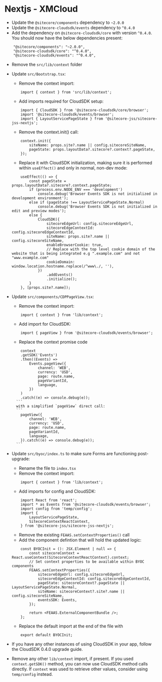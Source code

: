 # Nextjs - XMCloud

* Update the `@sitecore/components` dependency to `~2.0.0`
* Update the `@sitecore-cloudsdk/events` dependency to `^0.4.0`
* Add the dependency on `@sitecore-cloudsdk/core` with version `^0.4.0`. You should now have the below dependencies present:
```
    "@sitecore/components": "~2.0.0",
    "@sitecore-cloudsdk/core": "^0.4.0",
    "@sitecore-cloudsdk/events": "^0.4.0",
```
* Remove the `src/lib/context` folder

* Update `src/Bootstrap.tsx`:
    * Remove the context import:
    ```
        import { context } from 'src/lib/context';
    ```
    * Add imports required for CloudSDK setup:
    ```
        import { CloudSDK } from '@sitecore-cloudsdk/core/browser';
        import '@sitecore-cloudsdk/events/browser';
        import { LayoutServicePageState } from '@sitecore-jss/sitecore-jss-nextjs';
    ```
    * Remove the context.init() call:
    ```
        context.init({
            siteName: props.site?.name || config.sitecoreSiteName,
            pageState: props.layoutData?.sitecore?.context?.pageState,
        });
    ```
    * Replace it with CloudSDK initialization, making sure it is performed within `useEffect()` and only in normal, non-dev mode:
    ```
        useEffect(() => {
            const pageState = props.layoutData?.sitecore?.context.pageState;
            if (process.env.NODE_ENV === 'development')
                console.debug('Browser Events SDK is not initialized in development environment');
            else if (pageState !== LayoutServicePageState.Normal)
                console.debug('Browser Events SDK is not initialized in edit and preview modes');
            else {
                CloudSDK({
                    sitecoreEdgeUrl: config.sitecoreEdgeUrl,
                    sitecoreEdgeContextId: config.sitecoreEdgeContextId,
                    siteName: props.site?.name || config.sitecoreSiteName,
                    enableBrowserCookie: true,
                    // Replace with the top level cookie domain of the website that is being integrated e.g ".example.com" and not "www.example.com"
                    cookieDomain: window.location.hostname.replace(/^www\./, ''),
                })
                    .addEvents()
                    .initialize();
            }
        }, [props.site?.name]);
    ```

* Update `src/components/CDPPageView.tsx`:
    * Remove the context import:
    ```
        import { context } from 'lib/context';
    ```
    * Add import for CloudSDK:
    ```
        import { pageView } from '@sitecore-cloudsdk/events/browser';
    ```
    * Replace the context promise code
    ```
        context
        .getSDK('Events')
        .then((Events) =>
            Events.pageView({
                channel: 'WEB',
                currency: 'USD',
                page: route.name,
                pageVariantId,
                language,
            })
        )
        .catch((e) => console.debug(e));
      ```
      with a simplified `pageView` direct call:
      ```
        pageView({
            channel: 'WEB',
            currency: 'USD',
            page: route.name,
            pageVariantId,
            language,
        }).catch((e) => console.debug(e));
      ```

* Update `src/byoc/index.ts` to make sure Forms are functioning post-upgrade:
    * Rename the file to `index.tsx`
    * Remove the context import:
    ```
        import { context } from 'lib/context';
    ```
    * Add imports for config and CloudSDK:
    ```
        import React from 'react';
        import * as Events from '@sitecore-cloudsdk/events/browser';
        import config from 'temp/config';
        import {
            LayoutServicePageState,
            SitecoreContextReactContext,
        } from '@sitecore-jss/sitecore-jss-nextjs';
    ```
    * Remove the existing `FEAAS.setContextProperties()` call
    * Add the component defintion that will hold the updated logic:
    ```
        const BYOCInit = (): JSX.Element | null => {
            const sitecoreContext = React.useContext(SitecoreContextReactContext).context;
            // Set context properties to be available within BYOC components
            FEAAS.setContextProperties({
                sitecoreEdgeUrl: config.sitecoreEdgeUrl,
                sitecoreEdgeContextId: config.sitecoreEdgeContextId,
                pageState: sitecoreContext?.pageState || LayoutServicePageState.Normal,
                siteName: sitecoreContext?.site?.name || config.sitecoreSiteName,
                eventsSDK: Events,
            });

            return <FEAAS.ExternalComponentBundle />;
        };
    ```
    * Replace the default import at the end of the file with
    ```
        export default BYOCInit;
    ```

* If you have any other instances of using CloudSDK in your app, follow the CloudSDK 0.4.0 upgrade guide.

* Remove any other `lib/context` import, if present. If you used `context.getSDK()` method, you can now use CloudSDK method calls directly. If `context` was used to retrieve other values, consider using `temp/config` instead.
